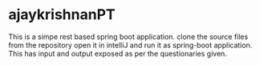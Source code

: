 # ajaykrishnanPT
This is a simpe rest based spring boot application.
clone the source files from the repository
open it in intelliJ and run it as spring-boot application.
This has input and output exposed as per the questionaries given.
